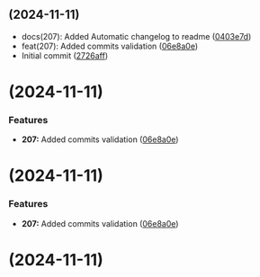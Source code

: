 ##  (2024-11-11)

* docs(207): Added Automatic changelog to readme ([0403e7d](https://github.com/1AhmedYasser/pipelines-automation/commit/0403e7d))
* feat(207): Added commits validation ([06e8a0e](https://github.com/1AhmedYasser/pipelines-automation/commit/06e8a0e))
* Initial commit ([2726aff](https://github.com/1AhmedYasser/pipelines-automation/commit/2726aff))



#  (2024-11-11)


### Features

* **207:** Added commits validation ([06e8a0e](https://github.com/1AhmedYasser/pipelines-automation/commit/06e8a0e4071555eb77d2d94ac05e9749825a6376))



#  (2024-11-11)


### Features

* **207:** Added commits validation ([06e8a0e](https://github.com/1AhmedYasser/pipelines-automation/commit/06e8a0e4071555eb77d2d94ac05e9749825a6376))



#  (2024-11-11)



